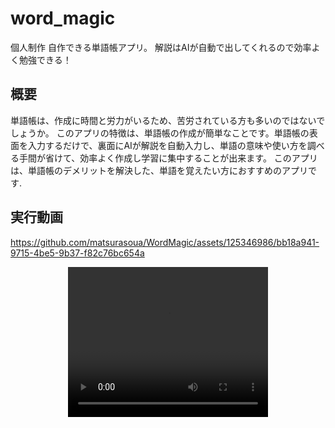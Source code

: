 # word_magic

個人制作
自作できる単語帳アプリ。
解説はAIが自動で出してくれるので効率よく勉強できる！

## 概要
単語帳は、作成に時間と労力がいるため、苦労されている方も多いのではないでしょうか。
このアプリの特徴は、単語帳の作成が簡単なことです。単語帳の表面を入力するだけで、裏面にAIが解説を自動入力し、単語の意味や使い方を調べる手間が省けて、効率よく作成し学習に集中することが出来ます。
このアプリは、単語帳のデメリットを解決した、単語を覚えたい方におすすめのアプリです.

## 実行動画
https://github.com/matsurasoua/WordMagic/assets/125346986/bb18a941-9715-4be5-9b37-f82c76bc654a

<div align="center">
  <video width="320" height="240" controls>
    <source src="https://github.com/matsurasoua/WordMagic/assets/125346986/bb18a941-9715-4be5-9b37-f82c76bc654a" type="video/mov">
  </video>
</div>

